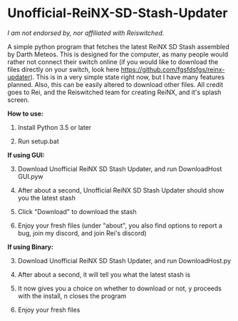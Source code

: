 # Unofficial-ReiNX-SD-Stash-Updater
*I am not endorsed by, nor affiliated with Reiswitched*.

A simple python program that fetches the latest ReiNX SD Stash assembled by Darth Meteos. This is designed for the computer, as many people would rather not connect their switch online (if you would like to download the files directly on your switch, look here https://github.com/fgsfdsfgs/reinx-updater). This is in a very simple state right now, but I have many features planned. Also, this can be easily altered to download other files. All credit goes to Rei, and the Reiswitched team for creating ReiNX, and it's splash screen.

**How to use:**

1. Install Python 3.5 or later

2. Run setup.bat

**If using GUI:**

3. Download Unofficial ReiNX SD Stash Updater, and run DownloadHost GUI.pyw

4. After about a second, Unofficial ReiNX SD Stash Updater should show you the latest stash

5. Click "Download" to download the stash

6. Enjoy your fresh files (under "about", you also find options to report a bug, join my discord, and join Rei's discord)

**If using Binary:**

3. Download Unofficial ReiNX SD Stash Updater, and run DownloadHost.py

4. After about a second, it will tell you what the latest stash is

5. It now gives you a choice on whether to download or not, y proceeds with the install, n closes the program

6. Enjoy your fresh files

